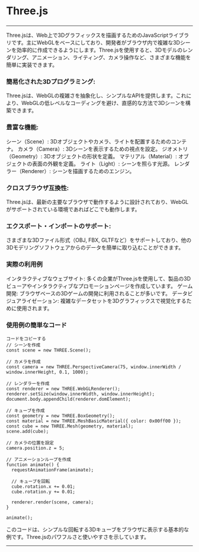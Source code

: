 # Three.js
### 

---


Three.jsは、Web上で3Dグラフィックスを描画するためのJavaScriptライブラリです。主にWebGLをベースにしており、開発者がブラウザ内で複雑な3Dシーンを効率的に作成できるようにします。Three.jsを使用すると、3Dモデルのレンダリング、アニメーション、ライティング、カメラ操作など、さまざまな機能を簡単に実装できます。

### 簡易化された3Dプログラミング:
Three.jsは、WebGLの複雑さを抽象化し、シンプルなAPIを提供します。これにより、WebGLの低レベルなコーディングを避け、直感的な方法で3Dシーンを構築できます。

### 豊富な機能:

シーン（Scene）: 3Dオブジェクトやカメラ、ライトを配置するためのコンテナ。
カメラ（Camera）: 3Dシーンを表示するための視点を設定。
ジオメトリ（Geometry）: 3Dオブジェクトの形状を定義。
マテリアル（Material）: オブジェクトの表面の外観を定義。
ライト（Light）: シーンを照らす光源。
レンダラー（Renderer）: シーンを描画するためのエンジン。

### クロスブラウザ互換性:
Three.jsは、最新の主要なブラウザで動作するように設計されており、WebGLがサポートされている環境であればどこでも動作します。

### エクスポート・インポートのサポート:
さまざまな3Dファイル形式（OBJ, FBX, GLTFなど）をサポートしており、他の3Dモデリングソフトウェアからのデータを簡単に取り込むことができます。

### 実際の利用例
インタラクティブなウェブサイト:
多くの企業がThree.jsを使用して、製品の3Dビューアやインタラクティブなプロモーションページを作成しています。
ゲーム開発:
ブラウザベースの3Dゲームの開発に利用されることが多いです。
データビジュアライゼーション:
複雑なデータセットを3Dグラフィックスで視覚化するために使用されます。

### 使用例の簡単なコード


```
コードをコピーする
// シーンを作成
const scene = new THREE.Scene();

// カメラを作成
const camera = new THREE.PerspectiveCamera(75, window.innerWidth / window.innerHeight, 0.1, 1000);

// レンダラーを作成
const renderer = new THREE.WebGLRenderer();
renderer.setSize(window.innerWidth, window.innerHeight);
document.body.appendChild(renderer.domElement);

// キューブを作成
const geometry = new THREE.BoxGeometry();
const material = new THREE.MeshBasicMaterial({ color: 0x00ff00 });
const cube = new THREE.Mesh(geometry, material);
scene.add(cube);

// カメラの位置を設定
camera.position.z = 5;

// アニメーションループを作成
function animate() {
  requestAnimationFrame(animate);

  // キューブを回転
  cube.rotation.x += 0.01;
  cube.rotation.y += 0.01;

  renderer.render(scene, camera);
}

animate();
```

このコードは、シンプルな回転する3Dキューブをブラウザに表示する基本的な例です。Three.jsのパワフルさと使いやすさを示しています。


---
